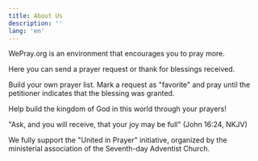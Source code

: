 ```yaml
---
title: About Us
description: ''
lang: 'en'
---
```


WePray.org is an environment that encourages you to pray more.

Here you can send a prayer request or thank for blessings received.

Build your own prayer list. Mark a request as "favorite" and pray until the petitioner indicates that the blessing was granted.

Help build the kingdom of God in this world through your prayers!

"Ask, and you will receive, that your joy may be full" (John 16:24, NKJV)

We fully support the "United in Prayer" initiative, organized by the ministerial association of the Seventh-day Adventist Church.
